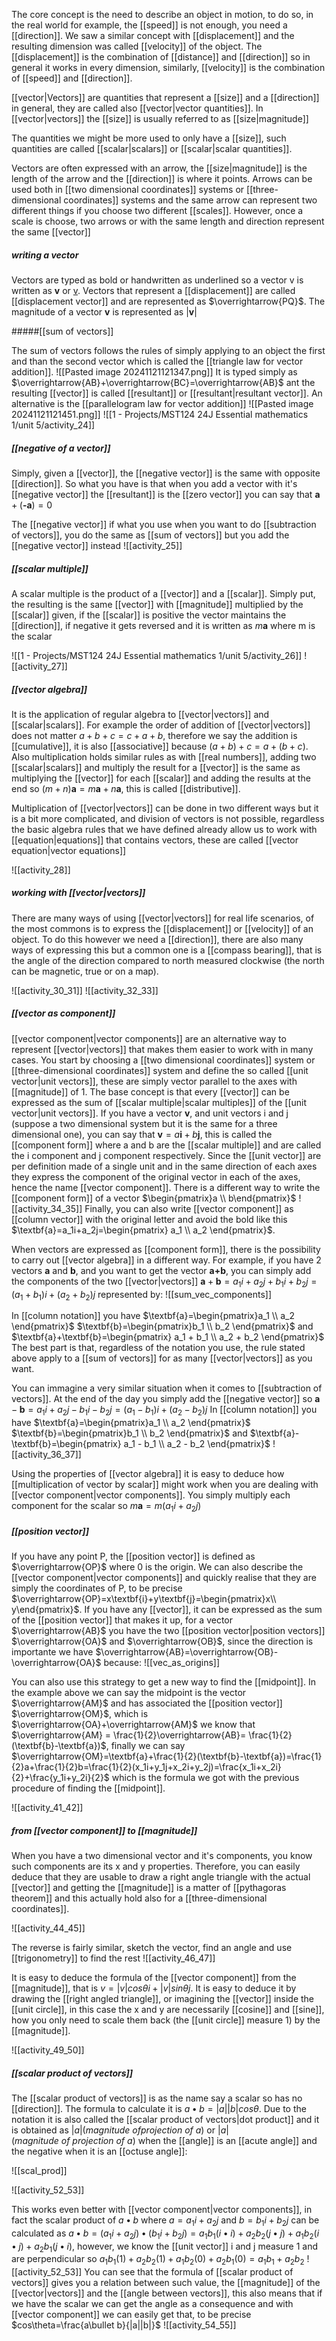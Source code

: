 The core concept is the need to describe an object in motion, to do so, in the real world for example, the [[speed]] is not enough, you need a [[direction]].
We saw a similar concept with [[displacement]] and the resulting dimension was called [[velocity]] of the object. The [[displacement]] is the combination of [[distance]] and [[direction]] so in general it works in every dimension, similarly, [[velocity]] is the combination of [[speed]] and [[direction]].

[[vector|Vectors]] are quantities that represent a [[size]] and a [[direction]] in general, they are called also [[vector|vector quantities]]. In [[vector|vectors]] the [[size]] is usually referred to as [[size|magnitude]]

The quantities we might be more used to only have a [[size]], such quantities are called [[scalar|scalars]] or [[scalar|scalar quantities]].

Vectors are often expressed with an arrow, the [[size|magnitude]] is the length of the arrow and the [[direction]] is where it points. Arrows can be used both in [[two dimensional coordinates]] systems or [[three-dimensional coordinates]] systems and the same arrow can represent two different things if you choose two different [[scales]]. However, once a scale is choose, two arrows or with the same length and direction represent the same [[vector]]

##### writing a vector

Vectors are typed as bold or handwritten as underlined so a vector v is written as **v** or <u>v</u>. Vectors that represent a [[displacement]] are called [[displacement vector]] and are represented as $\overrightarrow{PQ}$.
The magnitude of a vector **v** is represented as |**v**|

#####[[sum of vectors]]

The sum of vectors follows the rules of simply applying to an object the first and than the second vector which is called the [[triangle law for vector addition]]. 
![[Pasted image 20241121121347.png]]
It is typed simply as $\overrightarrow{AB}+\overrightarrow{BC}=\overrightarrow{AB}$ ant the resulting [[vector]] is called [[resultant]] or [[resultant|resultant vector]].
An alternative is the [[parallelogram law for vector addition]]
![[Pasted image 20241121121451.png]]
![[1 - Projects/MST124 24J Essential mathematics 1/unit 5/activity_24]]


##### [[negative of a vector]]

Simply, given a [[vector]], the [[negative vector]] is the same with opposite [[direction]]. So what you have is that when you add a vector with it's [[negative vector]] the [[resultant]] is the [[zero vector]] you can say that $\textbf{a}+(\textbf{-a})=0$

The [[negative vector]] if what you use when you want to do [[subtraction of vectors]], you do the same as [[sum of vectors]] but you add the [[negative vector]] instead
![[activity_25]]

##### [[scalar multiple]]

A scalar multiple is the product of a [[vector]] and a [[scalar]]. Simply put, the resulting is the same [[vector]] with [[magnitude]] multiplied by the [[scalar]] given, if the [[scalar]] is positive the vector maintains the [[direction]], if negative it gets reversed and it is written as $m\textbf{a}$ where m is the scalar

![[1 - Projects/MST124 24J Essential mathematics 1/unit 5/activity_26]]
![[activity_27]]

##### [[vector algebra]]

It is the application of regular algebra to [[vector|vectors]] and [[scalar|scalars]]. For example the order of addition of [[vector|vectors]] does not matter $a+b+c=c+a+b$, therefore we say the addition is [[cumulative]], it is also [[associative]] because $(a+b)+c=a+(b+c)$.
Also multiplication holds similar rules as with [[real numbers]], adding two [[scalar|scalars]] and multiply the result for a [[vector]] is the same as multiplying the [[vector]] for each [[scalar]] and adding the results at the end so $(m+n)\textbf{a}=m\textbf{a}+n\textbf{a}$, this is called [[distributive]].

Multiplication of [[vector|vectors]] can be done in two different ways but it is a bit more complicated, and division of vectors is not possible, regardless the basic algebra rules that we have defined already allow us to work with [[equation|equations]] that contains vectors, these are called [[vector equation|vector equations]]

![[activity_28]]

##### working with [[vector|vectors]]

There are many ways of using [[vector|vectors]] for real life scenarios, of the most commons is to express the [[displacement]] or [[velocity]] of an object. To do this however we need a [[direction]], there are also many ways of expressing this but a common one is a [[compass bearing]], that is the angle of the direction compared to north measured clockwise (the north can be magnetic, true or on a map).

![[activity_30_31]]
![[activity_32_33]]

##### [[vector as component]]

[[vector component|vector components]] are an alternative way to represent [[vector|vectors]] that makes them easier to work with in many cases.
You start by choosing a [[two dimensional coordinates]] system or [[three-dimensional coordinates]] system and define the so called [[unit vector|unit vectors]], these are simply vector parallel to the axes with [[magnitude]] of 1.
The base concept is that every [[vector]] can be expressed as the sum of [[scalar multiple|scalar multiples]] of the [[unit vector|unit vectors]].
If you have a vector $\textbf{v}$, and unit vectors i and j (suppose a two dimensional system but it is the same for a three dimensional one), you can say that $\textbf{v}=a\textbf{i}+b\textbf{j}$, this is called the [[component form]] where a and b are the [[scalar multiple]] and are called the i component and j component respectively.
Since the [[unit vector]] are per definition made of a single unit and in the same direction of each axes they express the component of the original vector in each of the axes, hence the name [[vector component]].
There is a different way to write the [[component form]] of a vector $\begin{pmatrix}a \\ b\end{pmatrix}$
![[activity_34_35]]
Finally, you can also write [[vector component]] as [[column vector]] with the original letter and avoid the bold like this $\textbf{a}=a_1i+a_2j=\begin{pmatrix} a_1 \\ a_2 \end{pmatrix}$.

When vectors are expressed as [[component form]], there is the possibility to carry out [[vector algebra]] in a different way.
For example, if you have 2 vectors **a** and **b**, and you want to get the vector **a+b**, you can simply add the components of the two [[vector|vectors]] $\textbf{a}+\textbf{b}=a_1i+a_2j+b_1i+b_2j=(a_1+b_1)i+(a_2+b_2)j$ represented by: 
![[sum_vec_components]]

In [[column notation]] you have $\textbf{a}=\begin{pmatrix}a_1 \\ a_2 \end{pmatrix}$ $\textbf{b}=\begin{pmatrix}b_1 \\ b_2 \end{pmatrix}$ and $\textbf{a}+\textbf{b}=\begin{pmatrix} a_1 + b_1 \\ a_2 + b_2 \end{pmatrix}$
The best part is that, regardless of the notation you use, the rule stated above apply to a [[sum of vectors]] for as many [[vector|vectors]] as you want.

You can immagine a very similar situation when it comes to [[subtraction of vectors]]. At the end of the day you simply add the [[negative vector]] so $\textbf{a}-\textbf{b}=a_1i+a_2j-b_1i-b_2j=(a_1-b_1)i+(a_2-b_2)j$
In [[column notation]] you have $\textbf{a}=\begin{pmatrix}a_1 \\ a_2 \end{pmatrix}$ $\textbf{b}=\begin{pmatrix}b_1 \\ b_2 \end{pmatrix}$ and $\textbf{a}-\textbf{b}=\begin{pmatrix} a_1 - b_1 \\ a_2 - b_2 \end{pmatrix}$
![[activity_36_37]]

Using the properties of [[vector algebra]] it is easy to deduce how [[multiplication of vector by scalar]] might work when you are dealing with [[vector component|vector components]]. You simply multiply each component for the scalar so $m\textbf{a}=m(a_1i+a_2j)$

##### [[position vector]]

If you have any point P, the [[position vector]] is defined as $\overrightarrow{OP}$ where 0 is the origin. We can also describe the [[vector component|vector components]] and quickly realise that they are simply the coordinates of P, to be precise $\overrightarrow{OP}=x\textbf{i}+y\textbf{j}=\begin{pmatrix}x\\ y\end{pmatrix}$. If you have any [[vector]], it can be expressed as the sum of the [[position vector]] that makes it up, for a vector $\overrightarrow{AB}$ you have the two [[position vector|position vectors]] $\overrightarrow{OA}$  and $\overrightarrow{OB}$, since the direction is importante we have $\overrightarrow{AB}=\overrightarrow{OB}-\overrightarrow{OA}$ because:
![[vec_as_origins]]

You can also use this strategy to get a new way to find the [[midpoint]]. In the example above we can say the midpoint is the vector $\overrightarrow{AM}$ and has associated the [[position vector]] $\overrightarrow{OM}$, which is $\overrightarrow{OA}+\overrightarrow{AM}$ we know that $\overrightarrow{AM} = \frac{1}{2}\overrightarrow{AB}= \frac{1}{2}(\textbf{b}-\textbf{a})$, finally we can say $\overrightarrow{OM}=\textbf{a}+\frac{1}{2}(\textbf{b}-\textbf{a})=\frac{1}{2}a+\frac{1}{2}b=\frac{1}{2}(x_1i+y_1j+x_2i+y_2j)=\frac{x_1i+x_2i}{2}+\frac{y_1i+y_2i}{2}$ which is the formula we got  with the previous procedure of finding the [[midpoint]].

![[activity_41_42]]

##### from [[vector component]] to [[magnitude]]

When you have a two dimensional vector and it's components, you know such components are its x and y properties. Therefore, you can easily deduce that they are usable to draw a right angle triangle with the actual [[vector]] and getting the [[magnitude]] is a matter of [[pythagoras theorem]] and this actually hold also for a [[three-dimensional coordinates]].

![[activity_44_45]]

The reverse is fairly similar, sketch the vector, find an angle and use [[trigonometry]] to find the rest
![[activity_46_47]]

It is easy to deduce the formula of the [[vector component]] from the [[magnitude]], that is $v=|v|cos\theta i+ |v|sin\theta j$. It is easy to deduce it by drawing the [[right angled triangle]], or imagining the [[vector]] inside the [[unit circle]], in this case the x and y are necessarily [[cosine]] and [[sine]], how you only need to scale them back (the [[unit circle]] measure 1) by the [[magnitude]].

![[activity_49_50]]

##### [[scalar product of vectors]]

The [[scalar product of vectors]] is as the name say a scalar so has no [[direction]]. The formula to calculate it is $a \bullet b=|a||b|cos\theta$.
Due to the notation it is also called the [[scalar product of vectors|dot product]] and it is obtained as $|a|(magnitude\ of projection\ of\ a)$ or $|a|(magnitude\ of\ projection\ of\ a)$ when the [[angle]] is an [[acute angle]] and the negative when it is an [[octuse angle]]:

![[scal_prod]]

![[activity_52_53]]

This works even better with [[vector component|vector components]], in fact the scalar product of $a \bullet b$ where  $a=a_1i+a_2j$ and $b=b_1i+b_2j$ can be calculated as $a \bullet b = (a_1i+a_2j) \bullet (b_1i+b_2j)=a_1b_1(i \bullet i)+a_2b_2(j \bullet j)+a_1b_2(i\bullet j)+a_2b_1(j\bullet i)$, however, we know the [[unit vector]] i and j measure 1 and are perpendicular so $a_1b_1(1)+a_2b_2(1)+a_1b_2(0)+a_2b_1(0)=a_1b_1+a_2b_2$
![[activity_52_53]]
You can see that the formula of [[scalar product of vectors]] gives you a relation between such value, the [[magnitude]] of the [[vector|vectors]] and the [[angle between vectors]], this also means that if we have the scalar we can get the angle as a consequence and with [[vector component]] we can easily get that, to be precise $cos\theta=\frac{a\bullet b}{|a||b|}$
![[activity_54_55]]